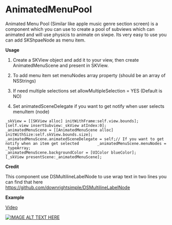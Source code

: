 # AnimatedMenuPool
Animated Menu Pool (Similar like apple music genre section screen)
is a component which you can use to create a pool of subviews which can animated and will use physicis to animate on siwpe.
Its very easy to use you can add SKShpaeNode as menu item.

**Usage**

1. Create a SKView object and add it to your view, then create AnimatedMenuScene and present in SKView.

2. To add menu item set menuNodes array property (should be an array of NSStrings)

3. If need multiple selections set allowMultipleSelection = YES (Default is NO)

4. Set animatedSceneDelegate if you want to get notify when user selects menuItem (node)


```cObj
_skView = [[SKView alloc] initWithFrame:self.view.bounds];
[self.view insertSubview:_skView atIndex:0];
_animatedMenuScene = [[AnimatedMenuScene alloc] initWithSize:self.skView.bounds.size];        _animatedMenuScene.animatedSceneDelegate = self;// If you want to get notify when an item get selected        _animatedMenuScene.menuNodes = _typeArray;
_animatedMenuScene.backgroundColor = [UIColor blueColor];
[_skView presentScene:_animatedMenuScene];
```
        
**Credit**

This component use DSMultilineLabelNode to use wrap text in two lines you can find that here https://github.com/downrightsimple/DSMultilineLabelNode 


**Example**

[Video](https://youtu.be/XfvnCTyh8sQ)

[![IMAGE ALT TEXT HERE](http://img.youtube.com/vi/XfvnCTyh8sQ/1.jpg)](http://www.youtube.com/watch?v=XfvnCTyh8sQ)

